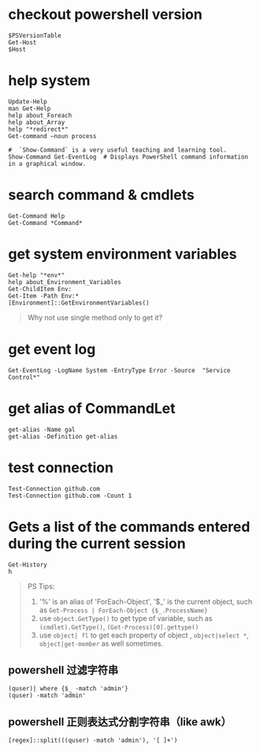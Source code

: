 # checkout powershell version

```shell script
$PSVersionTable
Get-Host
$Host
```

# help system

```shell script
Update-Help
man Get-Help
help about_Foreach
help about_Array
help "*redirect*"
Get-command –noun process

#  `Show-Command` is a very useful teaching and learning tool.
Show-Command Get-EventLog  # Displays PowerShell command information in a graphical window.
```

# search command & cmdlets

```shell script
Get-Command Help
Get-Command *Command*
```

# get system environment variables

```shell script
Get-help "*env*"
help about_Environment_Variables
Get-ChildItem Env:
Get-Item -Path Env:*
[Environment]::GetEnvironmentVariables()
```

> Why not use single method only to get it?

# get event log

```shell script
Get-EventLog -LogName System -EntryType Error -Source  "Service Control*"
```

# get alias of CommandLet

```shell script
get-alias -Name gal
get-alias -Definition get-alias
```

# test connection

```shell script
Test-Connection github.com
Test-Connection github.com -Count 1
```

# Gets a list of the commands entered during the current session

```shell script
Get-History
h
```

> PS Tips:
> 1. '%' is an alias of 'ForEach-Object', '$_' is the current object, such as `Get-Process | ForEach-Object {$_.ProcessName}`
> 2. use `object.GetType()` to get type of variable, such as `(cmdlet).GetType()`, `(Get-Process)[0].gettype()`
> 3. use `object| fl` to get each property of object , `object|select *`, `object|get-member` as well sometimes.
>

## powershell 过滤字符串

```shell
(quser)| where {$_ -match 'admin'}
(quser) -match 'admin'
```

## powershell 正则表达式分割字符串（like awk）

```shell
[regex]::split(((quser) -match 'admin'), '[ ]+')
```
